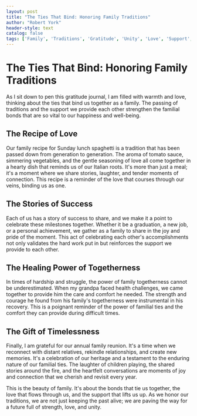 ```yaml
---
layout: post
title: "The Ties That Bind: Honoring Family Traditions"
author: "Robert York"
header-style: text
catalog: false
tags: ['Family', 'Traditions', 'Gratitude', 'Unity', 'Love', 'Support', 'Celebration']
---
```


# The Ties That Bind: Honoring Family Traditions  

As I sit down to pen this gratitude journal, I am filled with warmth and love, thinking about the ties that bind us together as a family. The passing of traditions and the support we provide each other strengthen the familial bonds that are so vital to our happiness and well-being.  

## The Recipe of Love  

Our family recipe for Sunday lunch spaghetti is a tradition that has been passed down from generation to generation. The aroma of tomato sauce, simmering vegetables, and the gentle seasoning of love all come together in a hearty dish that reminds us of our Italian roots. It's more than just a meal; it's a moment where we share stories, laughter, and tender moments of connection. This recipe is a reminder of the love that courses through our veins, binding us as one.  

## The Stories of Success  

Each of us has a story of success to share, and we make it a point to celebrate these milestones together. Whether it be a graduation, a new job, or a personal achievement, we gather as a family to share in the joy and pride of the moment. This act of celebrating each other's accomplishments not only validates the hard work put in but reinforces the support we provide to each other.  

## The Healing Power of Togetherness  

In times of hardship and struggle, the power of family togetherness cannot be underestimated. When my grandpa faced health challenges, we came together to provide him the care and comfort he needed. The strength and courage he found from his family's togetherness were instrumental in his recovery. This is a poignant reminder of the power of familial ties and the comfort they can provide during difficult times.  

## The Gift of Timelessness  

Finally, I am grateful for our annual family reunion. It's a time when we reconnect with distant relatives, rekindle relationships, and create new memories. It's a celebration of our heritage and a testament to the enduring nature of our familial ties. The laughter of children playing, the shared stories around the fire, and the heartfelt conversations are moments of joy and connection that we cherish and revisit every year.  

This is the beauty of family. It's about the bonds that tie us together, the love that flows through us, and the support that lifts us up. As we honor our traditions, we are not just keeping the past alive; we are paving the way for a future full of strength, love, and unity.  
